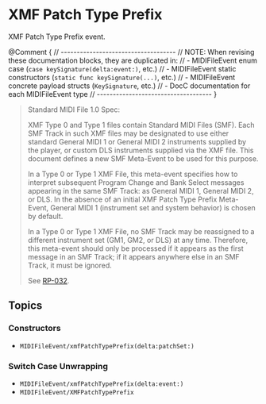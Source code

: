 # XMF Patch Type Prefix

XMF Patch Type Prefix event.

@Comment {
    // ------------------------------------
    // NOTE: When revising these documentation blocks, they are duplicated in:
    //   - MIDIFileEvent enum case (`case keySignature(delta:event:)`, etc.)
    //   - MIDIFileEvent static constructors (`static func keySignature(...)`, etc.)
    //   - MIDIFileEvent concrete payload structs (`KeySignature`, etc.)
    //   - DocC documentation for each MIDIFileEvent type
    // ------------------------------------
}

> Standard MIDI File 1.0 Spec:
>
> XMF Type 0 and Type 1 files contain Standard MIDI Files (SMF). Each SMF Track in such XMF files may be designated to use either standard General MIDI 1 or General MIDI 2 instruments supplied by the player, or custom DLS instruments supplied via the XMF file. This document defines a new SMF Meta-Event to be used for this purpose.
>
> In a Type 0 or Type 1 XMF File, this meta-event specifies how to interpret subsequent Program Change and Bank Select messages appearing in the same SMF Track: as General MIDI 1, General MIDI 2, or DLS. In the absence of an initial XMF Patch Type Prefix Meta-Event, General MIDI 1 (instrument set and system behavior) is chosen by default.
>
> In a Type 0 or Type 1 XMF File, no SMF Track may be reassigned to a different instrument set (GM1, GM2, or DLS) at any time. Therefore, this meta-event should only be processed if it appears as the first message in an SMF Track; if it appears anywhere else in an SMF Track, it must be ignored.
>
> See [RP-032](https://www.midi.org/specifications/file-format-specifications/standard-midi-files/xmf-patch-type-prefix-meta-event).

## Topics

### Constructors

- ``MIDIFileEvent/xmfPatchTypePrefix(delta:patchSet:)``

### Switch Case Unwrapping

- ``MIDIFileEvent/xmfPatchTypePrefix(delta:event:)``
- ``MIDIFileEvent/XMFPatchTypePrefix``
